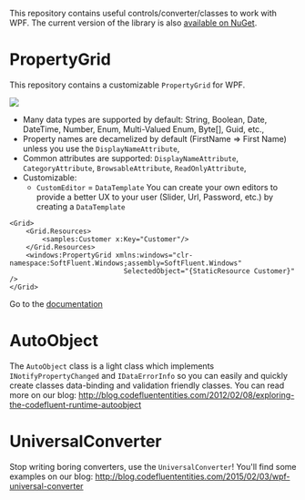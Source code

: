 This repository contains useful controls/converter/classes to work with WPF. The current version of the library is also [available on NuGet](https://www.nuget.org/packages/SoftFluent.Windows/).

# PropertyGrid

This repository contains a customizable `PropertyGrid` for WPF. 

![](https://github.com/SoftFluent/SoftFluent.Windows/wiki/Images/Getting-Started-Result.png)

- Many data types are supported by default: String, Boolean, Date, DateTime, Number, Enum, Multi-Valued Enum, Byte[], Guid, etc.,
- Property names are decamelized by default (FirstName => First Name) unless you use the `DisplayNameAttribute`,
- Common attributes are supported: `DisplayNameAttribute`, `CategoryAttribute`, `BrowsableAttribute`, `ReadOnlyAttribute`,
- Customizable: 
    - `CustomEditor` = `DataTemplate` You can create your own editors to provide a better UX to your user (Slider, Url, Password, etc.) by creating a `DataTemplate`

````xaml
<Grid>
    <Grid.Resources>
        <samples:Customer x:Key="Customer"/>
    </Grid.Resources>
    <windows:PropertyGrid xmlns:windows="clr-namespace:SoftFluent.Windows;assembly=SoftFluent.Windows" 
                            SelectedObject="{StaticResource Customer}" />
</Grid>
````

Go to the [documentation](https://github.com/SoftFluent/SoftFluent.Windows/wiki)

# AutoObject

The `AutoObject` class is a light class which implements `INotifyPropertyChanged` and `IDataErrorInfo` so you can easily and quickly create classes data-binding and validation friendly classes. You can read more on our blog: <http://blog.codefluententities.com/2012/02/08/exploring-the-codefluent-runtime-autoobject>

# UniversalConverter

Stop writing boring converters, use the `UniversalConverter`! You'll find some examples on our blog: <http://blog.codefluententities.com/2015/02/03/wpf-universal-converter>
